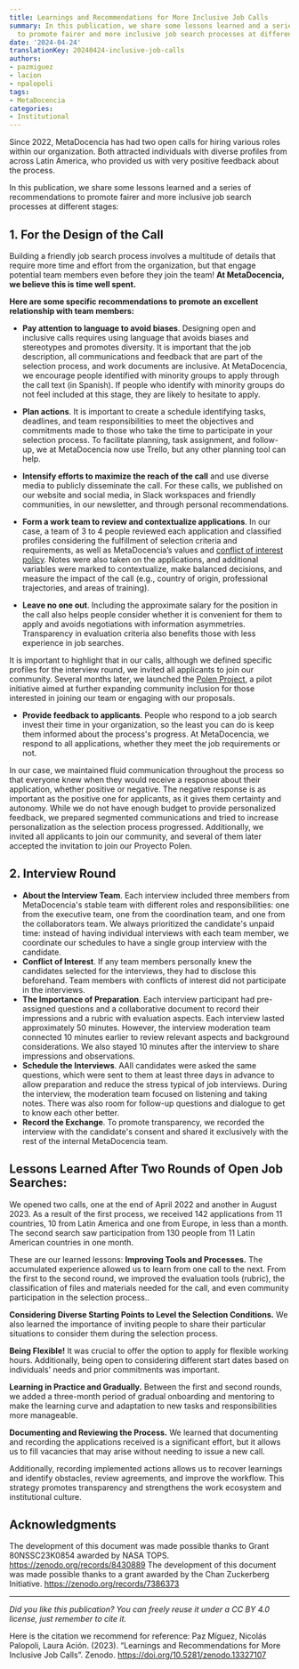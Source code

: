```yaml
---
title: Learnings and Recommendations for More Inclusive Job Calls
summary: In this publication, we share some lessons learned and a series of recommendations
  to promote fairer and more inclusive job search processes at different stages
date: '2024-04-24'
translationKey: 20240424-inclusive-job-calls
authors:
- pazmiguez
- lacion
- npalopoli
tags:
- MetaDocencia
categories:
- Institutional
---
```

Since 2022, MetaDocencia has had two open calls for hiring various roles within our organization. Both attracted individuals with diverse profiles from across Latin America, who provided us with very positive feedback about the process. 

In this publication, we share some lessons learned and a series of recommendations to promote fairer and more inclusive job search processes at different stages:

## 1. For the Design of the Call
Building a friendly job search process involves a multitude of details that require more time and effort from the organization, but that engage potential team members even before they join the team! **At MetaDocencia, we believe this is time well spent.** 

**Here are some specific recommendations to promote an excellent relationship with team members:**

- **Pay attention to language to avoid biases**. Designing open and inclusive calls requires using language that avoids biases and stereotypes and promotes diversity. It is important that the job description, all communications and feedback that are part of the selection process, and work documents are inclusive. At MetaDocencia, we encourage people identified with minority groups to apply through the call text (in Spanish). If people who identify with minority groups do not feel included at this stage, they are likely to hesitate to apply.

- **Plan actions**. It is important to create a schedule identifying tasks, deadlines, and team responsibilities to meet the objectives and commitments made to those who take the time to participate in your selection process. To facilitate planning, task assignment, and follow-up, we at MetaDocencia now use Trello, but any other planning tool can help.

- **Intensify efforts to maximize the reach of the call** and use diverse media to publicly disseminate the call. For these calls, we published on our website and social media, in Slack workspaces and friendly communities, in our newsletter, and through personal recommendations.

- **Form a work team to review and contextualize applications**. In our case, a team of 3 to 4 people reviewed each application and classified profiles considering the fulfillment of selection criteria and requirements, as well as MetaDocencia’s values and [conflict of interest policy](https://doi.org/10.5281/zenodo.10944679). Notes were also taken on the applications, and additional variables were marked to contextualize, make balanced decisions, and measure the impact of the call (e.g., country of origin, professional trajectories, and areas of training).

- **Leave no one out**. Including the approximate salary for the position in the call also helps people consider whether it is convenient for them to apply and avoids negotiations with information asymmetries. Transparency in evaluation criteria also benefits those with less experience in job searches.

It is important to highlight that in our calls, although we defined specific profiles for the interview round, we invited all applicants to join our community. Several months later, we launched the [Polen Project](https://www.metadocencia.org/en/proyecto/proyecto-polen/), a pilot initiative aimed at further expanding community inclusion for those interested in joining our team or engaging with our proposals.

- **Provide feedback to applicants**. People who respond to a job search invest their time in your organization, so the least you can do is keep them informed about the process's progress. At MetaDocencia, we respond to all applications, whether they meet the job requirements or not.

In our case, we maintained fluid communication throughout the process so that everyone knew when they would receive a response about their application, whether positive or negative. The negative response is as important as the positive one for applicants, as it gives them certainty and autonomy. While we do not have enough budget to provide personalized feedback, we prepared segmented communications and tried to increase personalization as the selection process progressed. Additionally, we invited all applicants to join our community, and several of them later accepted the invitation to join our Proyecto Polen.


## 2. Interview Round
- **About the Interview Team**. Each interview included three members from MetaDocencia's stable team with different roles and responsibilities: one from the executive team, one from the coordination team, and one from the collaborators team. We always prioritized the candidate's unpaid time: instead of having individual interviews with each team member, we coordinate our schedules to have a single group interview with the candidate.
- **Conflict of Interest**. If any team members personally knew the candidates selected for the interviews, they had to disclose this beforehand. Team members with conflicts of interest did not participate in the interviews.
- **The Importance of Preparation**. Each interview participant had pre-assigned questions and a collaborative document to record their impressions and a rubric with evaluation aspects. Each interview lasted approximately 50 minutes. However, the interview moderation team connected 10 minutes earlier to review relevant aspects and background considerations. We also stayed 10 minutes after the interview to share impressions and observations.
- **Schedule the Interviews**. AAll candidates were asked the same questions, which were sent to them at least three days in advance to allow preparation and reduce the stress typical of job interviews. During the interview, the moderation team focused on listening and taking notes. There was also room for follow-up questions and dialogue to get to know each other better.
- **Record the Exchange**. To promote transparency, we recorded the interview with the candidate's consent and shared it exclusively with the rest of the internal MetaDocencia team.


## Lessons Learned After Two Rounds of Open Job Searches: 
We opened two calls, one at the end of April 2022 and another in August 2023. As a result of the first process, we received 142 applications from 11 countries, 10 from Latin America and one from Europe, in less than a month. The second search saw participation from 130 people from 11 Latin American countries in one month.

These are our learned lessons:
**Improving Tools and Processes.** The accumulated experience allowed us to learn from one call to the next. From the first to the second round, we improved the evaluation tools (rubric), the classification of files and materials needed for the call, and even community participation in the selection process.. 

**Considering Diverse Starting Points to Level the Selection Conditions.** We also learned the importance of inviting people to share their particular situations to consider them during the selection process.

**Being Flexible!** It was crucial to offer the option to apply for flexible working hours. Additionally, being open to considering different start dates based on individuals' needs and prior commitments was important.

**Learning in Practice and Gradually.** Between the first and second rounds, we added a three-month period of gradual onboarding and mentoring to make the learning curve and adaptation to new tasks and responsibilities more manageable.

**Documenting and Reviewing the Process.** We learned that documenting and recording the applications received is a significant effort, but it allows us to fill vacancies that may arise without needing to issue a new call.

Additionally, recording implemented actions allows us to recover learnings and identify obstacles, review agreements, and improve the workflow. This strategy promotes transparency and strengthens the work ecosystem and institutional culture.


## Acknowledgments
The development of this document was made possible thanks to Grant 80NSSC23K0854 awarded by NASA TOPS. https://zenodo.org/records/8430889
The development of this document was made possible thanks to a grant awarded by the Chan Zuckerberg Initiative. https://zenodo.org/records/7386373

---

*Did you like this publication? You can freely reuse it under a CC BY 4.0 license, just remember to cite it.* 

Here is the citation we recommend for reference:
Paz Míguez, Nicolás Palopoli, Laura Ación. (2023). “Learnings and Recommendations for More Inclusive Job Calls”. Zenodo. https://doi.org/10.5281/zenodo.13327107
